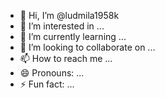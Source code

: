 - 👋 Hi, I’m @ludmila1958k
- 👀 I’m interested in ...
- 🌱 I’m currently learning ...
- 💞️ I’m looking to collaborate on ...
- 📫 How to reach me ...
- 😄 Pronouns: ...
- ⚡ Fun fact: ...

<!---
ludmila1958k/ludmila1958k is a ✨ special ✨ repository because its `README.md` (this file) appears on your GitHub profile.
You can click the Preview link to take a look at your changes.
--->
